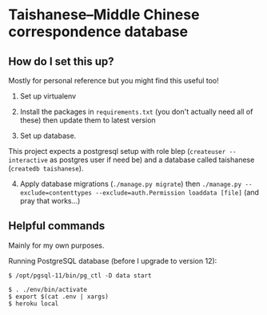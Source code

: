 # Taishanese–Middle Chinese correspondence database

## How do I set this up?

Mostly for personal reference but you might find this useful too!

1. Set up virtualenv

2. Install the packages in `requirements.txt` (you don't actually need all of these)
then update them to latest version

3. Set up database.

This project expects a postgresql setup with role blep (`createuser
--interactive` as postgres user if need be) and a database called taishanese
(`createdb taishanese`).

4. Apply database migrations (`./manage.py migrate`) then `./manage.py
   --exclude=contenttypes --exclude=auth.Permission loaddata [file]` (and pray
   that works...)

## Helpful commands

Mainly for my own purposes.

Running PostgreSQL database (before I upgrade to version 12):

```
$ /opt/pgsql-11/bin/pg_ctl -D data start
```

```
$ . ./env/bin/activate
$ export $(cat .env | xargs)
$ heroku local
```
